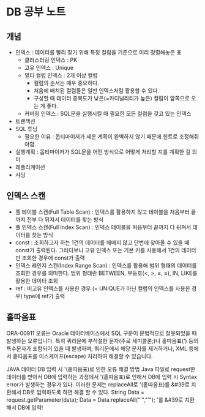 DB 공부 노트
=============


개념
--------
- 인덱스 : 데이터를 빨리 찾기 위해 특정 컬럼을 기준으로 미리 정렬해놓은 표
  - 클러스터링 인덱스 : PK
  - 고유 인덱스 : Unique
  - 멀티 컬럼 인덱스 : 2개 이상 컬럼
    - 컬럼의 순서는 매우 중요하다.
    - 처음에 배치된 컬럼들은 일반 인덱스처럼 활용할 수 있다.
    - 구성할 때 데이터 중복도가 낮은(=카디널리티가 높은) 컬럼이 앞쪽으로 오는 게 좋다.
  - 커버링 인덱스 : SQL문을 실행시킬 때 필요한 모든 컬럼을 갖고 있는 인덱스
- 트랜잭션
- SQL 튜닝
  - 필요한 이유 : 옵티마이저가 세운 계획이 완벽하지 않기 때문에 힌트로 조정해줘야함.
- 실행계획 : 옵티마이저가 SQL문을 어떤 방식으로 어떻게 처리할 지를 계획한 걸 의미
- 레플리케이션
- 샤딩


인덱스 스캔
-----------
- 풀 테이블 스캔(Full Table Scan) : 인덱스를 활용하지 않고 테이블을 처음부터 끝까지 전부 다 뒤져서 데이터를 찾는 방식
- 풀 인덱스 스캔(Full Index Scan) : 인덱스 테이블을 처음부터 끝까지 다 뒤져서 데이터를 찾는 방식
- const : 조회하고자 하는 1건의 데이터를 헤매지 않고 단번에 찾아올 수 있을 때 const가 출력된다. 그러다보니 고유 인덱스 또는 기본 키를 사용해서 1건의 데이터만 조회한 경우에 const가 출력
- 인덱스 레인지 스캔(Index Range Scan) : 인덱스를 활용해 범위 형태의 데이터를 조회한 경우를 의미한다. 범위 형태란 BETWEEN, 부등호(<, >, ≤, ≥), IN, LIKE를 활용한 데이터 조회
- ref : 비고유 인덱스를 사용한 경우 (= UNIQUE가 아닌 컬럼의 인덱스를 사용한 경우) type에 ref가 출력



홑따옴표
--------

ORA-00911 오류는 Oracle 데이터베이스에서 SQL 구문이 문법적으로 잘못되었을 때 발생하는 오류입니다. 특히 쿼리문에 부적절한 문자(주로 세미콜론;)나 홑따옴표(‘) 등의 특수문자가 포함되어 있을 때 발생하며, 쿼리문에서 해당 문자를 제거하거나, XML 등에서 홑따옴표를 이스케이프(escape) 처리하여 해결할 수 있습니다. 

JAVA 데이터 DB 입력 시 '(홑따옴표)로 인한 오류 해결 방법
Java 파일로 request한 데이터를 받아서 DB에 입력하는 과정에서 '(홑따옴표)로 인해서 DB에 입력 시 Syntax error가 발생하는 경우가 있다. 이러한 문제는 replaceAll로 '(홑따옴표)를 &#39로 치환해서 DB로 입력하도록 하면 해결 할 수 있다.
String Data = request.getParameter(data);
Data = Data.replaceAll("'","&#39;");
'를 &#39로 치환해서 DB에 입력!



